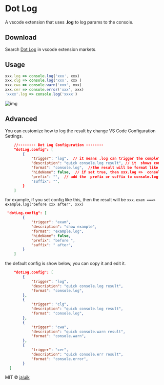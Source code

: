 # Dot Log

A vscode extension that uses **.log** to log params to the console.

## Download

Search [Dot Log](https://marketplace.visualstudio.com/items?itemName=jaluik.dot-log) in vscode extension markets.

## Usage

```javascript
xxx.log => console.log('xxx', xxx)
xxx.clg => console.log('xxx', xxx )
xxx.cwa => console.warn('xxx', xxx)
xxx.cer => console.error('xxx', xxx)
'xxxx'.log => console.log('xxxx')
```

![img](https://raw.githubusercontent.com/jaluik/dot-log/master/public/show.gif)

## Advanced

You can customize how to log the result by change VS Code Configuration Settings.

```json
    //-------- Dot Log Configuration --------
    "dotLog.config": [
        {
            "trigger": "log",  // it means .log can trigger the completion.
            "description": "quick console.log result", // it  shows completion description when triggered.
            "format": "console.log",  //the result will be format like "console.log('xxx', xxx)"
            "hideName": false,  // if set true, then xxx.log =>  console.(xxx);
            "prefix": "",  // add the  prefix or suffix to console.log(`${prefix}xxx ${suffix}`, xxx)
            "suffix": "",
        }
    ]
```

for example, if you set config like this, then the result will be `xxx.exam ===> example.log("before xxx after", xxx)`

```json
 "dotLog.config": [
        {
            "trigger": "exam",
            "description": "show example",
            "format": "example.log",
            "hideName": false,
            "prefix": "before ",
            "suffix": " after",
        }
    ]

```

the default config is show below, you can copy it and edit it.

```json
    "dotLog.config": [
        {
            "trigger": "log",
            "description": "quick console.log result",
            "format": "console.log",
        },
        {
            "trigger": "clg",
            "description": "quick console.log result",
            "format": "console.log",
        },
        {
            "trigger": "cwa",
            "description": "quick console.warn result",
            "format": "console.warn",
        },
        {
            "trigger": "cer",
            "description": "quick console.err result",
            "format": "console.error",
        }
  ]
```

MIT © [jaluik](https://github.com/jaluik)

